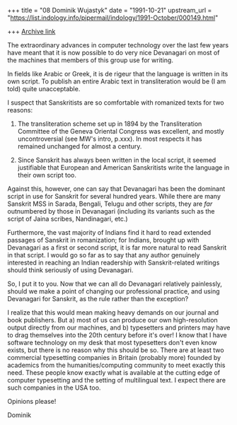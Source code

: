 +++
title = "08 Dominik Wujastyk"
date = "1991-10-21"
upstream_url = "https://list.indology.info/pipermail/indology/1991-October/000149.html"

+++
[Archive link](https://list.indology.info/pipermail/indology/1991-October/000149.html)


The extraordinary advances in computer technology over the last few
years have meant that it is now possible to do very nice Devanagari on
most of the machines that members of this group use for writing.

In fields like Arabic or Greek, it is de rigeur that the language
is written in its own script.  To publish an entire Arabic text in
transliteration would be (I am told) quite unacceptable.

I suspect that Sanskritists are so comfortable with romanized
texts for two reasons:

1) The transliteration scheme set up in 1894
by the Transliteration Committee of the Geneva Oriental Congress was
excellent, and mostly uncontroversial (see MW's intro, p.xxx).  In
most respects it has remained unchanged for almost a century.

2) Since Sanskrit has always been written in the local script,
it seemed justifiable  that European and American Sanskritists
write the language in their own script too.

Against this, however, one can say that Devanagari has been the
dominant script in use for Sanskrit for several hundred years.
While there are many Sanskrit MSS in Sarada, Bengali, Telugu
and other scripts, they are *far* outnumbered by those in
Devanagari (including its variants such as the script of
Jaina scribes, Nandinagari, etc.)

Furthermore, the vast majority of Indians find it hard to read
extended passages of Sanskrit in romanization; for Indians,
brought up with Devanagari as a first or second script, it
is far more natural to read Sanskrit in that script.  I would
go so far as to say that any author genuinely interested in
reaching an Indian readership with Sanskrit-related writings
should think seriously of using Devanagari.

So, I put it to you.  Now that we can all do Devanagari relatively
painlessly, should we make a point of changing our professional
practice, and using Devanagari for Sanskrit, as the rule rather
than the exception?

I realize that this would mean making heavy demands on our
journal and book publishers.  But a) most of us can produce
our own high-resolution output directly from our machines,
and b) typesetters and printers may have to drag themselves
into the 20th century before it's over!  I know that I have
software technology on my desk that most typesetters
don't even know exists, but there is no reason why this should
be so.  There are at least two commercial typesetting companies
in Britain (probably more) founded by academics from the
humanities/computing community to meet exactly this need.  These
people know exactly what is available at the cutting edge of
computer typesetting and the setting of multilingual text.  I
expect there are such companies in the USA too.

Opinions please!

Dominik






